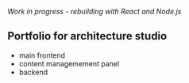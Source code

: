 _Work in progress - rebuilding with React and Node.js_

## Portfolio for architecture studio

- main frontend
- content managemement panel
- backend
